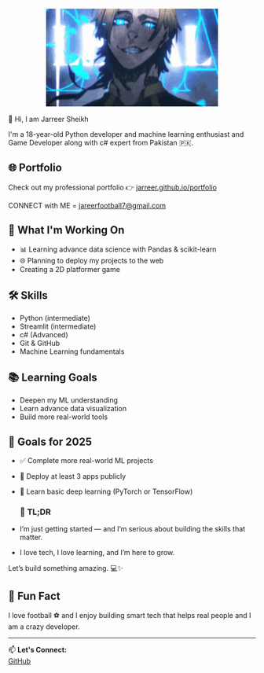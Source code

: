 <p align="center">
  <img src="https://github.com/Jarreer/Jarreer/blob/main/kaiser.gif.gif?raw=true" alt="Michael Kaiser - Blue Lock" width="350"/>
</p>
 
 👋 Hi, I am Jarreer Sheikh

I'm a 18-year-old Python developer and machine learning enthusiast and Game Developer along with c# expert from Pakistan 🇵🇰.

## 🌐 Portfolio

Check out my professional portfolio 👉 [jarreer.github.io/portfolio](https://jarreer.github.io/portfolio)

CONNECT with ME = jareerfootball7@gmail.com

## 🚀 What I'm Working On
- 📊 Learning advance data science with Pandas & scikit-learn
- 🌐 Planning to deploy my projects to the web
- Creating a 2D platformer game

## 🛠 Skills
- Python (intermediate)
- Streamlit (intermediate)
- c# (Advanced)
- Git & GitHub
- Machine Learning fundamentals

## 📚 Learning Goals
- Deepen my ML understanding
- Learn advance data visualization
- Build more real-world tools
  
## 📌 Goals for 2025

- ✅ Complete more real-world ML projects
- 🚀 Deploy at least 3 apps publicly
- 🧪 Learn basic deep learning (PyTorch or TensorFlow)


  ### 👀 TL;DR

- I’m just getting started — and I’m serious about building the skills that matter.
- I love tech, I love learning, and I’m here to grow.

Let’s build something amazing. 💻✨


## 🌟 Fun Fact
I love football ⚽ and I enjoy building smart tech that helps real people and I am a crazy developer.

---

📫 **Let's Connect:**  
[GitHub](https://github.com/Jarreer)
